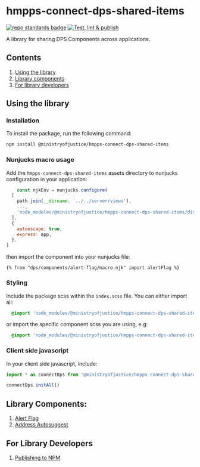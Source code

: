 # hmpps-connect-dps-shared-items

[![repo standards badge](https://img.shields.io/badge/endpoint.svg?&style=flat&logo=github&url=https%3A%2F%2Foperations-engineering-reports.cloud-platform.service.justice.gov.uk%2Fapi%2Fv1%2Fcompliant_public_repositories%2Fhmpps-connect-dps-shared-items-package)](https://operations-engineering-reports.cloud-platform.service.justice.gov.uk/public-report/hmpps-connect-dps-shared-items-package "Link to report")
[![Test, lint & publish](https://github.com/ministryofjustice/hmpps-connect-dps-shared-items-package/actions/workflows/pipeline.yml/badge.svg?branch=main)](https://github.com/ministryofjustice/hmpps-connect-dps-shared-items-package/actions/workflows/pipeline.yml)

A library for sharing DPS Components across applications.

## Contents

1. [Using the library](#using-the-library)
2. [Library components](#library-components)
3. [For library developers](#for-library-developers)


## Using the library

### Installation

To install the package, run the following command:

```bash
npm install @ministryofjustice/hmpps-connect-dps-shared-items
```

### Nunjucks macro usage

Add the `hmpps-connect-dps-shared-items` assets directory to nunjucks configuration in your application:

```javascript
    const njkEnv = nunjucks.configure(
  [
    path.join(__dirname, '../../server/views'),
    ...,
    'node_modules/@ministryofjustice/hmpps-connect-dps-shared-items/dist/assets/',
  ],
  {
    autoescape: true,
    express: app,
  },
)
```

then import the component into your nunjucks file:
```nunjucks
{% from "dps/components/alert-flag/macro.njk" import alertFlag %}
```

### Styling
Include the package scss within the `index.scss` file. You can either import all:
```scss
  @import 'node_modules/@ministryofjustice/hmpps-connect-dps-shared-items/dist/assets/scss/all';
```
or import the specific component scss you are using, e.g:
```scss
  @import 'node_modules/@ministryofjustice/hmpps-connect-dps-shared-items/dist/assets/dps/components/alert-flag/alert-flag';
```

### Client side javascript

In your client side javascript, include:
```js
import * as connectDps from '@ministryofjustice/hmpps-connect-dps-shared-items/dist/assets/js/all'

connectDps.initAll()
```

## Library Components:

1. [Alert Flag](readme/components/alertFlag/alert-flag.md)
2. [Address Autosuggest](readme/components/addressAutosuggest/address-autosuggest.md)

## For Library Developers

1. [Publishing to NPM](readme/publishing.md)
